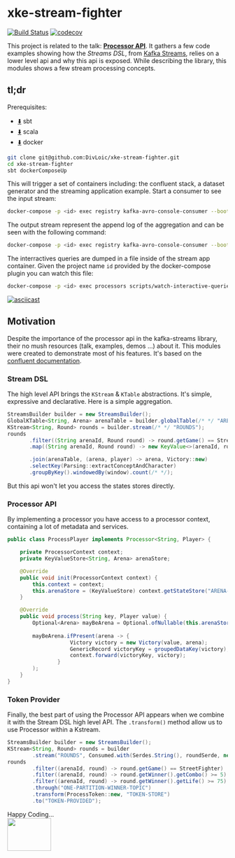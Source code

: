 # xke-stream-fighter
[![Build Status](https://travis-ci.org/DivLoic/xke-stream-fighter.svg?branch=master)](https://travis-ci.org/DivLoic/xke-stream-fighter)
[![codecov](https://codecov.io/gh/DivLoic/xke-stream-fighter/branch/master/graph/badge.svg)](https://codecov.io/gh/DivLoic/xke-stream-fighter)

This project is related to the talk: [**Processor API**](https://speakerdeck.com/loicdivad/processor-api-the-dark-side-of-kafka-streams). 
It gathers a few code examples showing how the *Streams DSL*,
from [Kafka Streams](https://kafka.apache.org/documentation/streams/),
relies on a lower level api and why this api is exposed. While describing
the library, this modules shows a few stream processing concepts. 

## tl;dr

Prerequisites: 
- [:arrow_down:](https://www.scala-sbt.org/download.html) sbt
- [:arrow_down:](http://www.scala-lang.org/download/) scala
- [:arrow_down:](https://docs.docker.com/install/) docker
```bash
git clone git@github.com:DivLoic/xke-stream-fighter.git
cd xke-stream-fighter
sbt dockerComposeUp
```
This will trigger a set of containers including: the confluent stack, a dataset generator
and the streaming application example. Start a consumer to see the input stream:
```bash
docker-compose -p <id> exec registry kafka-avro-console-consumer --bootstrap-server kafka:9092 --topic ROUNDS
```

The output stream represent the append log of the aggregation and can be seen with the following command:
```bash
docker-compose -p <id> exec registry kafka-avro-console-consumer --bootstrap-server kafka:9092 --topic RESULTS-DSL
```

The interractives queries are dumped in a file inside of the stream app container.
Given the project name `id` provided by the docker-compose plugin you can watch this file:
```bash
docker-compose -p <id> exec processors scripts/watch-interactive-queries.sh DSL
```
[![asciicast](https://asciinema.org/a/MSumeCHBTSmzAORfCjxxEThqX.png)](https://asciinema.org/a/MSumeCHBTSmzAORfCjxxEThqX)

## Motivation

Despite the importance of the processor api in the kafka-streams library, their
no mush resources (talk, examples, demos ...) about it. This modules were created
to demonstrate most of his features. It's based on the [confluent documentation](
https://docs.confluent.io/current/streams/developer-guide/processor-api.html).

### Stream DSL
The high level API brings the `KStream` & `KTable` abstractions.
It's simple, expressive and declarative. Here is a simple aggregation.

```java
StreamsBuilder builder = new StreamsBuilder();
GlobalKTable<String, Arena> arenaTable = builder.globalTable(/* */ "ARENAS");
KStream<String, Round> rounds = builder.stream(/* */ "ROUNDS");
rounds
       .filter((String arenaId, Round round) -> round.getGame() == StreetFighter)
       .map((String arenaId, Round round) -> new KeyValue<>(arenaId, round.getWinner()))

       .join(arenaTable, (arena, player) -> arena, Victory::new)
       .selectKey(Parsing::extractConceptAndCharacter)
       .groupByKey().windowedBy(window).count(/* */);
```
But this api won't let you access the states stores directly. 

### Processor API
By implementing a processor you have access to a processor context, containing a lot
of metadata and services.
```java
public class ProcessPlayer implements Processor<String, Player> {

    private ProcessorContext context;
    private KeyValueStore<String, Arena> arenaStore;

    @Override
    public void init(ProcessorContext context) {
        this.context = context;
        this.arenaStore = (KeyValueStore) context.getStateStore("ARENA-STORE");
    }

    @Override
    public void process(String key, Player value) {
        Optional<Arena> mayBeArena = Optional.ofNullable(this.arenaStore.get(key));
        
        mayBeArena.ifPresent(arena -> {
                    Victory victory = new Victory(value, arena);
                    GenericRecord victoryKey = groupedDataKey(victory);
                    context.forward(victoryKey, victory);
                }
        );
    }
}
```

### Token Provider
Finally, the best part of using the Processor API appears when we combine 
it with the Stream DSL high level API. The `.transform()` method allow us to 
use Processor within a Kstream. 
```java
StreamsBuilder builder = new StreamsBuilder();
KStream<String, Round> rounds = builder
        .stream("ROUNDS", Consumed.with(Serdes.String(), roundSerde, new EventTimeExtractor(), LATEST));
rounds
        .filter((arenaId, round) -> round.getGame() == StreetFighter)
        .filter((arenaId, round) -> round.getWinner().getCombo() >= 5)
        .filter((arenaId, round) -> round.getWinner().getLife() >= 75)
        .through("ONE-PARTITION-WINNER-TOPIC")
        .transform(ProcessToken::new, "TOKEN-STORE")
        .to("TOKEN-PROVIDED");
```

Happy Coding...  
<img width="100" height="75" src="https://media.giphy.com/media/AIMPyYHQVSXNm/giphy.gif">
